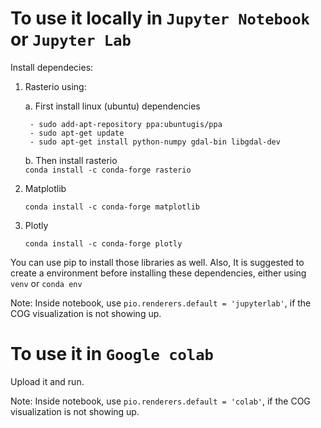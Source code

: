 # To use it locally in `Jupyter Notebook` or `Jupyter Lab` 
Install dependecies:

1. Rasterio using:

    a. First install linux (ubuntu) dependencies

        - sudo add-apt-repository ppa:ubuntugis/ppa
        - sudo apt-get update
        - sudo apt-get install python-numpy gdal-bin libgdal-dev

    b. Then install rasterio   
        `conda install -c conda-forge rasterio` 

2. Matplotlib

    `conda install -c conda-forge matplotlib`

3. Plotly

    `conda install -c conda-forge plotly`

You can use pip to install those libraries as well.
Also, It is suggested to create a environment before installing these dependencies, either using `venv` or `conda env`

Note: Inside notebook, use `pio.renderers.default = 'jupyterlab'`, if the COG visualization is not showing up.

# To use it in `Google colab`

Upload it and run.

Note: Inside notebook, use `pio.renderers.default = 'colab'`, if the COG visualization is not showing up.
